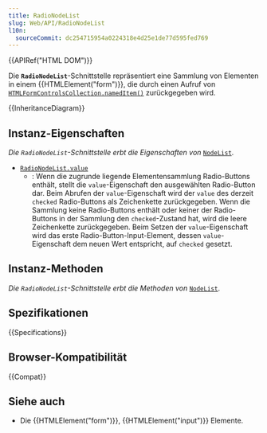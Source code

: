 ```yaml
---
title: RadioNodeList
slug: Web/API/RadioNodeList
l10n:
  sourceCommit: dc254715954a0224318e4d25e1de77d595fed769
---
```


{{APIRef("HTML DOM")}}

Die **`RadioNodeList`**-Schnittstelle repräsentiert eine Sammlung von Elementen in einem {{HTMLElement("form")}}, die durch einen Aufruf von [`HTMLFormControlsCollection.namedItem()`](/de/docs/Web/API/HTMLFormControlsCollection/namedItem) zurückgegeben wird.

{{InheritanceDiagram}}

## Instanz-Eigenschaften

_Die `RadioNodeList`-Schnittstelle erbt die Eigenschaften von_ [`NodeList`](/de/docs/Web/API/NodeList).

- [`RadioNodeList.value`](/de/docs/Web/API/RadioNodeList/value)
  - : Wenn die zugrunde liegende Elementensammlung Radio-Buttons enthält, stellt die `value`-Eigenschaft den ausgewählten Radio-Button dar. Beim Abrufen der `value`-Eigenschaft wird der `value` des derzeit `checked` Radio-Buttons als Zeichenkette zurückgegeben. Wenn die Sammlung keine Radio-Buttons enthält oder keiner der Radio-Buttons in der Sammlung den `checked`-Zustand hat, wird die leere Zeichenkette zurückgegeben. Beim Setzen der `value`-Eigenschaft wird das erste Radio-Button-Input-Element, dessen `value`-Eigenschaft dem neuen Wert entspricht, auf `checked` gesetzt.

## Instanz-Methoden

_Die `RadioNodeList`-Schnittstelle erbt die Methoden von_ [`NodeList`](/de/docs/Web/API/NodeList).

## Spezifikationen

{{Specifications}}

## Browser-Kompatibilität

{{Compat}}

## Siehe auch

- Die {{HTMLElement("form")}}, {{HTMLElement("input")}} Elemente.
